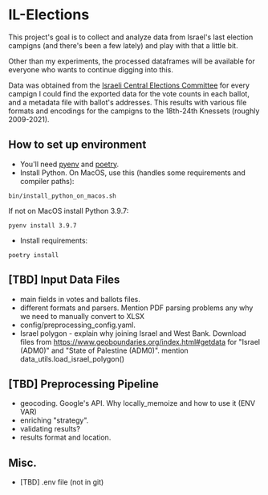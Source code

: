 # IL-Elections

This project's goal is to collect and analyze data from Israel's last election campigns (and there's been a few lately) and play with that a little bit.

Other than my experiments, the processed dataframes will be available for everyone who wants to continue digging into this.

Data was obtained from the [Israeli Central Elections Committee](https://www.bechirot.gov.il/) for every campign I could find the exported data for the vote counts in each ballot, and a metadata file with ballot's addresses. This results with various file formats and encodings for the campigns to the 18th-24th Knessets (roughly 2009-2021).

## How to set up environment

- You'll need [pyenv](https://github.com/pyenv/pyenv#installation) and [poetry](https://python-poetry.org/docs/#installation).
- Install Python. On MacOS, use this (handles some requirements and compiler paths):
```
bin/install_python_on_macos.sh
```
If not on MacOS install Python 3.9.7:
```
pyenv install 3.9.7
```
- Install requirements:
```
poetry install
```


## [TBD] Input Data Files

- main fields in votes and ballots files.
- different formats and parsers. Mention PDF parsing problems any why we need to manually convert to XLSX
- config/preprocessing_config.yaml.
- Israel polygon - explain why joining Israel and West Bank. Download files from https://www.geoboundaries.org/index.html#getdata for "Israel (ADM0)" and "State of Palestine (ADM0)". mention data_utils.load_israel_polygon()


## [TBD] Preprocessing Pipeline

- geocoding. Google's API. Why locally_memoize and how to use it (ENV VAR)
- enriching "strategy".
- validating results?
- results format and location.


## Misc.

- [TBD] .env file (not in git)